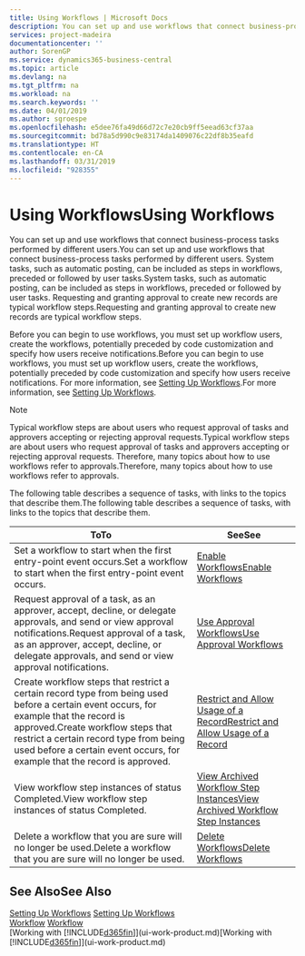 ```yaml
---
title: Using Workflows | Microsoft Docs
description: You can set up and use workflows that connect business-process tasks performed by different users. System tasks, such as automatic posting, can be included as steps in workflows, preceded or followed by user tasks. Requesting and granting approval to create new records are typical workflow steps.
services: project-madeira
documentationcenter: ''
author: SorenGP
ms.service: dynamics365-business-central
ms.topic: article
ms.devlang: na
ms.tgt_pltfrm: na
ms.workload: na
ms.search.keywords: ''
ms.date: 04/01/2019
ms.author: sgroespe
ms.openlocfilehash: e5dee76fa49d66d72c7e20cb9ff5eead63cf37aa
ms.sourcegitcommit: bd78a5d990c9e83174da1409076c22df8b35eafd
ms.translationtype: HT
ms.contentlocale: en-CA
ms.lasthandoff: 03/31/2019
ms.locfileid: "928355"
---
```

# <a name="using-workflows"></a><span data-ttu-id="1b073-105">Using Workflows</span><span class="sxs-lookup"><span data-stu-id="1b073-105">Using Workflows</span></span>
<span data-ttu-id="1b073-106">You can set up and use workflows that connect business-process tasks performed by different users.</span><span class="sxs-lookup"><span data-stu-id="1b073-106">You can set up and use workflows that connect business-process tasks performed by different users.</span></span> <span data-ttu-id="1b073-107">System tasks, such as automatic posting, can be included as steps in workflows, preceded or followed by user tasks.</span><span class="sxs-lookup"><span data-stu-id="1b073-107">System tasks, such as automatic posting, can be included as steps in workflows, preceded or followed by user tasks.</span></span> <span data-ttu-id="1b073-108">Requesting and granting approval to create new records are typical workflow steps.</span><span class="sxs-lookup"><span data-stu-id="1b073-108">Requesting and granting approval to create new records are typical workflow steps.</span></span>  

 <span data-ttu-id="1b073-109">Before you can begin to use workflows, you must set up workflow users, create the workflows, potentially preceded by code customization and specify how users receive notifications.</span><span class="sxs-lookup"><span data-stu-id="1b073-109">Before you can begin to use workflows, you must set up workflow users, create the workflows, potentially preceded by code customization and specify how users receive notifications.</span></span> <span data-ttu-id="1b073-110">For more information, see [Setting Up Workflows](across-set-up-workflows.md).</span><span class="sxs-lookup"><span data-stu-id="1b073-110">For more information, see [Setting Up Workflows](across-set-up-workflows.md).</span></span>  

> [!NOTE]  
>  <span data-ttu-id="1b073-111">Typical workflow steps are about users who request approval of tasks and approvers accepting or rejecting approval requests.</span><span class="sxs-lookup"><span data-stu-id="1b073-111">Typical workflow steps are about users who request approval of tasks and approvers accepting or rejecting approval requests.</span></span> <span data-ttu-id="1b073-112">Therefore, many topics about how to use workflows refer to approvals.</span><span class="sxs-lookup"><span data-stu-id="1b073-112">Therefore, many topics about how to use workflows refer to approvals.</span></span>  

 <span data-ttu-id="1b073-113">The following table describes a sequence of tasks, with links to the topics that describe them.</span><span class="sxs-lookup"><span data-stu-id="1b073-113">The following table describes a sequence of tasks, with links to the topics that describe them.</span></span>  

|<span data-ttu-id="1b073-114">**To**</span><span class="sxs-lookup"><span data-stu-id="1b073-114">**To**</span></span>|<span data-ttu-id="1b073-115">**See**</span><span class="sxs-lookup"><span data-stu-id="1b073-115">**See**</span></span>|  
|------------|-------------|  
|<span data-ttu-id="1b073-116">Set a workflow to start when the first entry-point event occurs.</span><span class="sxs-lookup"><span data-stu-id="1b073-116">Set a workflow to start when the first entry-point event occurs.</span></span>|[<span data-ttu-id="1b073-117">Enable Workflows</span><span class="sxs-lookup"><span data-stu-id="1b073-117">Enable Workflows</span></span>](across-how-to-enable-workflows.md)|  
|<span data-ttu-id="1b073-118">Request approval of a task, as an approver, accept, decline, or delegate approvals, and send or view approval notifications.</span><span class="sxs-lookup"><span data-stu-id="1b073-118">Request approval of a task, as an approver, accept, decline, or delegate approvals, and send or view approval notifications.</span></span>|[<span data-ttu-id="1b073-119">Use Approval Workflows</span><span class="sxs-lookup"><span data-stu-id="1b073-119">Use Approval Workflows</span></span>](across-how-use-approval-workflows.md)|  
|<span data-ttu-id="1b073-120">Create workflow steps that restrict a certain record type from being used before a certain event occurs, for example that the record is approved.</span><span class="sxs-lookup"><span data-stu-id="1b073-120">Create workflow steps that restrict a certain record type from being used before a certain event occurs, for example that the record is approved.</span></span>|[<span data-ttu-id="1b073-121">Restrict and Allow Usage of a Record</span><span class="sxs-lookup"><span data-stu-id="1b073-121">Restrict and Allow Usage of a Record</span></span>](across-how-to-restrict-and-allow-usage-of-a-record.md)|  
|<span data-ttu-id="1b073-122">View workflow step instances of status Completed.</span><span class="sxs-lookup"><span data-stu-id="1b073-122">View workflow step instances of status Completed.</span></span>|[<span data-ttu-id="1b073-123">View Archived Workflow Step Instances</span><span class="sxs-lookup"><span data-stu-id="1b073-123">View Archived Workflow Step Instances</span></span>](across-how-to-view-archived-workflow-step-instances.md)|  
|<span data-ttu-id="1b073-124">Delete a workflow that you are sure will no longer be used.</span><span class="sxs-lookup"><span data-stu-id="1b073-124">Delete a workflow that you are sure will no longer be used.</span></span>|[<span data-ttu-id="1b073-125">Delete Workflows</span><span class="sxs-lookup"><span data-stu-id="1b073-125">Delete Workflows</span></span>](across-how-to-delete-workflows.md)|  

## <a name="see-also"></a><span data-ttu-id="1b073-126">See Also</span><span class="sxs-lookup"><span data-stu-id="1b073-126">See Also</span></span>  
<span data-ttu-id="1b073-127">[Setting Up Workflows](across-set-up-workflows.md) </span><span class="sxs-lookup"><span data-stu-id="1b073-127">[Setting Up Workflows](across-set-up-workflows.md) </span></span>  
<span data-ttu-id="1b073-128">[Workflow](across-workflow.md) </span><span class="sxs-lookup"><span data-stu-id="1b073-128">[Workflow](across-workflow.md) </span></span>  
<span data-ttu-id="1b073-129">[Working with [!INCLUDE[d365fin](includes/d365fin_md.md)]](ui-work-product.md)</span><span class="sxs-lookup"><span data-stu-id="1b073-129">[Working with [!INCLUDE[d365fin](includes/d365fin_md.md)]](ui-work-product.md)</span></span>
